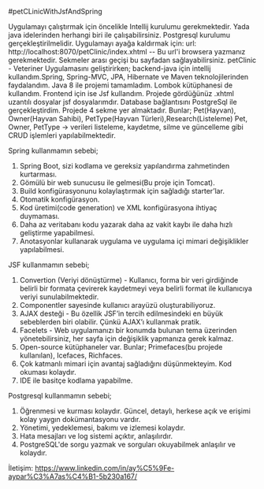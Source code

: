 #petCLinicWithJsfAndSpring

Uygulamayı çalıştırmak için öncelikle Intellij kurulumu gerekmektedir. Yada java idelerinden herhangi biri ile çalışabilirsiniz. Postgresql kurulumu gerçekleştirilmelidir. 
Uygulamayı ayağa kaldırmak için:
url: http://localhost:8070/petClinic/index.xhtml -- Bu url'i browsera yazmanız gerekmektedir. Sekmeler arası geçişi bu sayfadan sağlayabilirsiniz.
petClinic - Veteriner Uygulamasını geliştirirken; backend-java için intellij kullandım.Spring, Spring-MVC, JPA, Hibernate ve Maven teknolojilerinden faydalandım.
Java 8 ile projemi tamamladım. Lombok kütüphanesi de kullandım.
Frontend için ise Jsf kullandım. Projede gördüğünüz .xhtml uzantılı dosyalar jsf dosyalarımdır.
Database bağlantısını PostgreSql ile gerçekleştirdim.
Projede 4 sekme yer almaktadır. Bunlar;
Pet(Hayvan), Owner(Hayvan Sahibi), PetType(Hayvan Türleri),Research(Listeleme)
Pet, Owner, PetType -> verileri listeleme, kaydetme, silme ve güncelleme gibi CRUD işlemleri yapılabilmektedir.

Spring kullanmamın sebebi;
1. Spring Boot, sizi kodlama ve gereksiz yapılandırma zahmetinden kurtarması. 
2. Gömülü bir web sunucusu ile gelmesi(Bu proje için Tomcat).
3. Build konfigürasyonunu kolaylaştırmak için sağladığı starter’lar.
4. Otomatik konfigürasyon.
5. Kod üretimi(code generation) ve XML konfigürasyona ihtiyaç duymaması.
6. Daha az veritabanı kodu yazarak daha az vakit kaybı ile daha hızlı geliştirme yapabilmesi.
7. Anotasyonlar kullanarak uygulama ve uygulama içi mimari değişiklikler yapılabilmesi.

JSF kullanmamın sebebi;
1. Convertion (Veriyi dönüştürme) - Kullanıcı, forma bir veri girdiğinde belirli bir formata çevirerek kaydetmeyi veya belirli format ile kullanıcıya veriyi sunulabilmektedir.
2. Componentler sayesinde kullanıcı arayüzü oluşturabiliyoruz.
3. AJAX desteği - Bu özellik JSF’in tercih edilmesindeki en büyük sebeblerden biri olabilir. Çünkü AJAX’ı kullanmak pratik.
4. Facelets - Web uygulamanızı bir konumda bulunan tema üzerinden yönetebilirsiniz, her sayfa için değişiklik yapmanıza gerek kalmaz.
5. Open-source kütüphaneler var. Bunlar; Primefaces(bu projede kullanılan), Icefaces, Richfaces.
6. Çok katmanlı mimari için avantaj sağladığını düşünmekteyim. Kod okuması kolaydır.
7. IDE ile basitçe kodlama yapabilme.

Postgresql kullanmamın sebebi;
1. Öğrenmesi ve kurması kolaydır. Güncel, detaylı, herkese açık ve erişimi kolay yaygın dokümantasyonu vardır.
2. Yönetimi, yedeklemesi, bakımı ve izlemesi kolaydır.
3. Hata mesajları ve log sistemi açıktır, anlaşılırdır.
4. PostgreSQL'de sorgu yazmak ve sorguları okuyabilmek anlaşılır ve kolaydır.

İletişim: https://www.linkedin.com/in/ay%C5%9Fe-aypar%C3%A7as%C4%B1-5b230a167/


